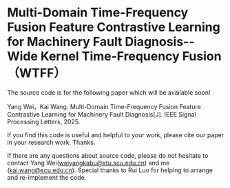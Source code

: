 # Multi-Domain Time-Frequency Fusion Feature Contrastive Learning for Machinery Fault Diagnosis-- Wide Kernel Time-Frequency Fusion （WTFF）

The source code is for the following paper which will be available soon!

Yang Wei，Kai Wang. Multi-Domain Time-Frequency Fusion Feature Contrastive Learning for Machinery Fault Diagnosis[J]. IEEE Signal Processing Letters, 2025.

If you find this code is useful and helpful to your work, please cite our paper in your research work. Thanks.

If there are any questions about source code, please do not hesitate to contact Yang Wei(weiyangkabu@stu.scu.edu.cn) and me (kai.wang@scu.edu.cn). Special thanks to Rui Luo for helping to arrange and re-implement the code.


